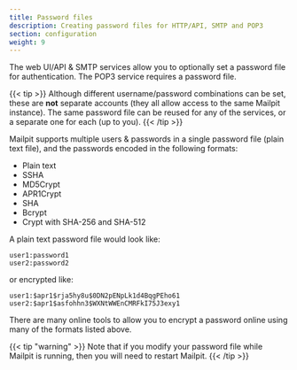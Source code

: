 ```yaml
---
title: Password files
description: Creating password files for HTTP/API, SMTP and POP3
section: configuration
weight: 9
---
```


The web UI/API & SMTP services allow you to optionally set a password file for authentication. The POP3 service requires a password file.

{{< tip >}}
Although different username/password combinations can be set, these are **not** separate accounts (they all allow access to the same Mailpit instance).
The same password file can be reused for any of the services, or a separate one for each (up to you).
{{< /tip >}}

Mailpit supports multiple users & passwords in a single password file (plain text file), and the passwords encoded in the following formats:

- Plain text
- SSHA
- MD5Crypt
- APR1Crypt
- SHA
- Bcrypt
- Crypt with SHA-256 and SHA-512

A plain text password file would look like:
```text
user1:password1
user2:password2
```
or encrypted like:
```text
user1:$apr1$rja5hy8u$0DN2pENpLk1d4BqgPEho61
user2:$apr1$asfohhn3$WXNtWWEnCMRFkI75J3exy1
```
There are many online tools to allow you to encrypt a password online using many of the formats listed above.

{{< tip "warning" >}}
Note that if you modify your password file while Mailpit is running, then you will need to restart Mailpit.
{{< /tip >}}
